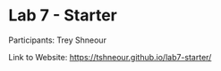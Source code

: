 # Lab 7 - Starter
Participants: Trey Shneour

Link to Website: https://tshneour.github.io/lab7-starter/